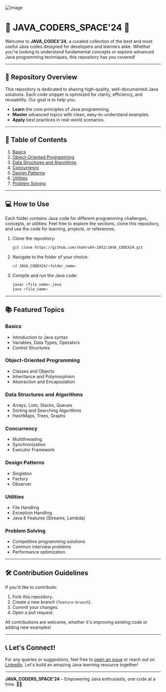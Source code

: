 ![image](https://github.com/user-attachments/assets/6af8b370-02e5-4ae5-bb32-3fa21ea93c54)

# 🌟 JAVA_CODERS_SPACE'24 🌟

Welcome to **JAVA_CODEX'24**, a curated collection of the best and most useful Java codes designed for developers and learners alike. Whether you're looking to understand fundamental concepts or explore advanced Java programming techniques, this repository has you covered!

---

## 🚀 Repository Overview
This repository is dedicated to sharing high-quality, well-documented Java solutions. Each code snippet is optimized for clarity, efficiency, and reusability. Our goal is to help you:

- **Learn** the core principles of Java programming.
- **Master** advanced topics with clean, easy-to-understand examples.
- **Apply** best practices in real-world scenarios.

---

## 🔖 Table of Contents
1. [Basics](#basics)
2. [Object-Oriented Programming](#object-oriented-programming)
3. [Data Structures and Algorithms](#data-structures-and-algorithms)
4. [Concurrency](#concurrency)
5. [Design Patterns](#design-patterns)
6. [Utilities](#utilities)
7. [Problem Solving](#problem-solving)

---

## 💻 How to Use
Each folder contains Java code for different programming challenges, concepts, or utilities. Feel free to explore the sections, clone this repository, and use the code for learning, projects, or references.

1. Clone the repository:
    ```bash
    git clone https://github.com/shahrukh-1052/JAVA_CODEX24.git
    ```

2. Navigate to the folder of your choice:
    ```bash
    cd JAVA_CODEX24/<folder_name>
    ```

3. Compile and run the Java code:
    ```bash
    javac <file_name>.java
    java <file_name>
    ```

---

## 📚 Featured Topics

### Basics
- Introduction to Java syntax
- Variables, Data Types, Operators
- Control Structures

### Object-Oriented Programming
- Classes and Objects
- Inheritance and Polymorphism
- Abstraction and Encapsulation

### Data Structures and Algorithms
- Arrays, Lists, Stacks, Queues
- Sorting and Searching Algorithms
- HashMaps, Trees, Graphs

### Concurrency
- Multithreading
- Synchronization
- Executor Framework

### Design Patterns
- Singleton
- Factory
- Observer

### Utilities
- File Handling
- Exception Handling
- Java 8 Features (Streams, Lambda)

### Problem Solving
- Competitive programming solutions
- Common interview problems
- Performance optimization

---

## 🛠️ Contribution Guidelines
If you'd like to contribute:
1. Fork this repository.
2. Create a new branch (`feature-branch`).
3. Commit your changes.
4. Open a pull request.

All contributions are welcome, whether it's improving existing code or adding new examples!

---

## 📞 Let's Connect!
For any queries or suggestions, feel free to [open an issue](https://github.com/shahrukh-1052/JAVA_CODEX24/issues) or reach out on [LinkedIn](https://www.linkedin.com/in/mohammed-habeebuddin-a108ab288). Let's build an amazing Java learning resource together!

---

**JAVA_CODERS_SPACE'24** – Empowering Java enthusiasts, one code at a time. 🌱✨
